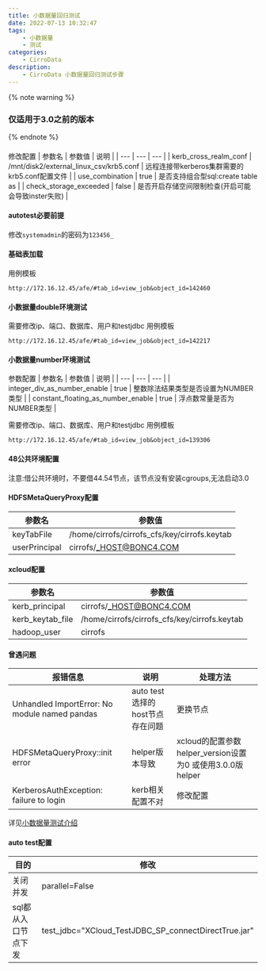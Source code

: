 ```yaml
---
title: 小数据量回归测试
date: 2022-07-13 10:32:47
tags:
    - 小数据量
    - 测试
categories:
    - CirroData
description:
    - CirroData 小数据量回归测试步骤
---
```


{% note warning %}
### 仅适用于3.0之前的版本
{% endnote %}
####
修改配置
| 参数名 | 参数值 | 说明 |
| --- | --- | --- |
| kerb_cross_realm_conf | /mnt/disk2/external_linux_csv/krb5.conf | 远程连接带kerberos集群需要的krb5.conf配置文件 |
| use_combination | true | 是否支持组合型sql:create table as |
| check_storage_exceeded | false | 是否开启存储空间限制检查(开启可能会导致inster失败) |

#### autotest必要前提
修改`systemadmin`的密码为`123456_`

#### 基础表加载

用例模板
```
http://172.16.12.45/afe/#tab_id=view_job&object_id=142460
```

#### 小数据量double环境测试

需要修改ip、端口、数据库、用户和testjdbc
用例模板
```
http://172.16.12.45/afe/#tab_id=view_job&object_id=142217
```

#### 小数据量number环境测试

参数配置
| 参数名 | 参数值 | 说明 |
| --- | --- | --- |
| integer_div_as_number_enable | true | 整数除法结果类型是否设置为NUMBER类型 |
| constant_floating_as_number_enable | true | 浮点数常量是否为NUMBER类型 |

需要修改ip、端口、数据库、用户和testjdbc
用例模板
```
http://172.16.12.45/afe/#tab_id=view_job&object_id=139306
```

#### 48公共环境配置

注意:借公共环境时，不要借44.54节点，该节点没有安装cgroups,无法启动3.0

#### HDFSMetaQueryProxy配置
| 参数名 | 参数值 |
| --- | --- |
| keyTabFile | /home/cirrofs/cirrofs_cfs/key/cirrofs.keytab |
| userPrincipal | cirrofs/_HOST@BONC4.COM |

#### xcloud配置
| 参数名 | 参数值 |
| --- | --- |
| kerb_principal | cirrofs/_HOST@BONC4.COM |
| kerb_keytab_file | /home/cirrofs/cirrofs_cfs/key/cirrofs.keytab |
| hadoop_user | cirrofs |

#### 曾遇问题

| 报错信息 | 说明 | 处理方法 |
| --- | --- | --- |
| Unhandled ImportError: No module named pandas | auto test 选择的host节点存在问题 | 更换节点 |
| HDFSMetaQueryProxy::init error | helper版本导致 | xcloud的配置参数helper_version设置为0 或使用3.0.0版helper |
| KerberosAuthException: failure to login | kerb相关配置不对 | 修改配置 |

详见[小数据量测试介绍](https://doc.weixin.qq.com/doc/w3_AHAAuwaoAMAFGOjox3pTWCkCFoVjS?scode=AHEAaQdHAAcAZOt6VSAJMA4gaCAME)

#### auto test配置
| 目的 | 修改 |
| --- | --- |
| 关闭并发 | parallel=False |
| sql都从入口节点下发 | test_jdbc="XCloud_TestJDBC_SP_connectDirectTrue.jar" |